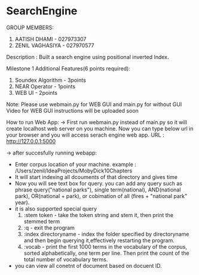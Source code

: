 # SearchEngine
GROUP MEMBERS: 
1. AATISH DHAMI     - 027973307
2. ZENIL VAGHASIYA  - 027970577

Description : Built a search engine using positional inverted Index.

Milestone 1
Additional Features(6 points required):
1. Soundex Algorithm - 3points
2. NEAR Operator - 1points
3. WEB UI - 2points

Note: 
Please use webmain.py for WEB GUI and main.py for without GUI
Video for WEB GUI instructions will be uploaded soon

How to run Web App:
-> First run webmain.py instead of main.py
so it will create localhost web server on you machine.
Now you can type below url in your browser and you will access serach engine web app.
URL : http://127.0.0.1:5000

-> after succesfully running webapp: 
- Enter corpus location of your machine. example : /Users/zenil/IdeaProjects/MobyDick10Chapters
- It will start indexing all dcouments of that directory and gives time
- Now you will see text box for query. you can add any query such as phrase query("national parks"), single term(national), AND(national park), OR(national + park), or cobimation of all (fires + "national park" year).
- it is also supported special query 
    1.  :stem token - take the token string and stem it, then print the stemmed term   
    2.  :q - exit the program
    3.  :index directoryname - index the folder specified by directoryname and then begin querying it,effectively restarting the program.
    4.  :vocab - print the first 1000 terms in the vocabulary of the corpus, sorted alphabetically, one term per line. Then print the count of the total number of vocabulary terms.
- you can view all conetnt of document based on docuent ID. 

